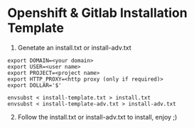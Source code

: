 # Openshift & Gitlab Installation Template

1. Genetate an install.txt or install-adv.txt

```
export DOMAIN=<your domain>
export USER=<user name>
export PROJECT=<project name>
export HTTP_PROXY=<http proxy (only if required)>
export DOLLAR='$'

envsubst < install-template.txt > install.txt
envsubst < install-template-adv.txt > install-adv.txt
```

2. Follow the install.txt or install-adv.txt to install, enjoy ;)
